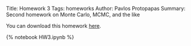 Title: Homework 3
Tags: homeworks
Author: Pavlos Protopapas
Summary: Second homework on Monte Carlo, MCMC, and the like


You can download this homework [here]({filename}/../../notebooks/HW3.ipynb).

{% notebook HW3.ipynb %}